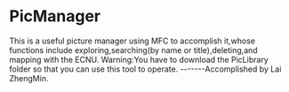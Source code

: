 # PicManager
This is a useful picture manager using MFC to accomplish it,whose functions include exploring,searching(by name or title),deleting,and mapping with the ECNU.
Warning:You have to download the PicLibrary folder so that you can use this tool to operate.
-------Accomplished by Lai ZhengMin.
